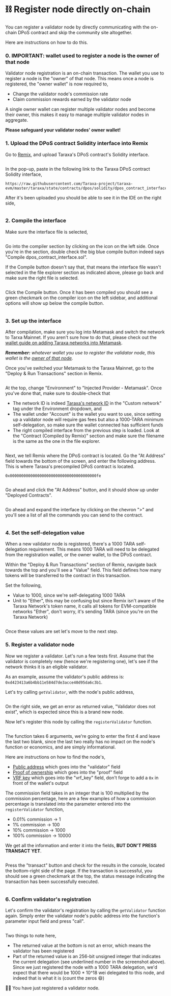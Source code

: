 # ⛓ Register node directly on-chain

You can register a validator node by directly communicating with the on-chain DPoS contract and skip the community site altogether.&#x20;

Here are instructions on how to do this.&#x20;



### 0.  IMPORTANT: wallet used to register a node is the owner of that node

Validator node registration is an on-chain transaction. The wallet you use to register a node is the "owner" of that node. This means once a node is registered, the "owner wallet" is now required to,&#x20;

* Change the validator node's commission rate
* Claim commission rewards earned by the validator node

A single owner wallet can register multiple validator nodes and become their owner, this makes it easy to manage multiple validator nodes in aggregate.&#x20;

**Please safeguard your validator nodes' owner wallet!**&#x20;



### 1.  Upload the DPoS contract Solidity interface into Remix

Go to [Remix](https://remix.ethereum.org/), and upload Taraxa's DPoS contract's Solidity interface.&#x20;

<figure><img src="../.gitbook/assets/image (13) (2) (1).png" alt=""><figcaption></figcaption></figure>

In the pop-up, paste in the following link to the Taraxa DPoS contract Solidity interface,&#x20;

```
https://raw.githubusercontent.com/Taraxa-project/taraxa-evm/master/taraxa/state/contracts/dpos/solidity/dpos_contract_interface.sol
```

After it's been uploaded you should be able to see it in the IDE on the right side,&#x20;

<figure><img src="../.gitbook/assets/image (5) (1).png" alt=""><figcaption></figcaption></figure>

### 2.  Compile the interface&#x20;

Make sure the interface file is selected,&#x20;

<figure><img src="../.gitbook/assets/image (29).png" alt=""><figcaption></figcaption></figure>

Go into the compiler section by clicking on the icon on the left side. Once you're in the section, double check the big blue compile button indeed says "Compile dpos\_contract\_interface.sol".&#x20;

If the Compile button doesn't say that, that means the interface file wasn't selected in the file explorer section as indicated above, please go back and make sure the right file is selected.&#x20;

<figure><img src="../.gitbook/assets/image (25).png" alt=""><figcaption></figcaption></figure>

Click the Compile button. Once it has been compiled you should see a green checkmark on the compiler icon on the left sidebar, and additional options will show up below the compile button.&#x20;

<figure><img src="../.gitbook/assets/image (1) (1).png" alt=""><figcaption></figcaption></figure>

### 3.  Set up the interface&#x20;

After compilation, make sure you log into Metamask and switch the network to Tarxa Mainnet. If you aren't sure how to do that, please check out the [wallet guide on adding Taraxa networks into Metamask](register-node-directly-on-chain.md).&#x20;

_**Remember:** whatever wallet you use to register the validator node, this wallet is the_ [_owner of that node_](register-node-directly-on-chain.md#0.-important-wallet-used-to-register-a-node-is-the-owner-of-that-node)_._&#x20;

Once you've switched your Metamask to the Taraxa Mainnet, go to the "Deploy & Run Transactions" section in Remix.&#x20;

<figure><img src="../.gitbook/assets/image (22).png" alt=""><figcaption></figcaption></figure>

At the top, change "Environment" to "Injected Provider - Metamask". Once you've done that, make sure to double-check that&#x20;

* The network ID is indeed [Taraxa's network ID](../wallet/taraxas-network-connection-details.md) in the "Custom network" tag  under the Environment dropdown, and&#x20;
* The wallet under "Account" is the wallet you want to use, since setting up a validator node will require gas fees but also a 1000-TARA minimum self-delegation, so make sure the wallet connected has sufficient funds
* The right compiled interface from the previous step is loaded. Look at the "Contract (Compiled by Remix)" section and make sure the filename is the same as the one in the file explorer.&#x20;

<figure><img src="../.gitbook/assets/image (18).png" alt=""><figcaption></figcaption></figure>

Next, we tell Remix where the DPoS contract is located. Go the "At Address" field towards the bottom of the screen, and enter the following address. This is where Taraxa's precompiled DPoS contract is located.&#x20;

```
0x00000000000000000000000000000000000000fe
```

<figure><img src="../.gitbook/assets/image (3) (1).png" alt=""><figcaption></figcaption></figure>

Go ahead and click the "At Address" button, and it should show up under "Deployed Contracts".&#x20;

<figure><img src="../.gitbook/assets/image (28).png" alt=""><figcaption></figcaption></figure>

Go ahead and expand the interface by clicking on the chevron ">" and you'll see a list of all the commands you can send to the contract.&#x20;

<figure><img src="../.gitbook/assets/image (5) (2) (1) (1).png" alt=""><figcaption></figcaption></figure>

### 4.  Set the self-delegation value&#x20;

When a new validator node is registered, there's a 1000 TARA self-delegation requirement. This means 1000 TARA will need to be delegated from the registration wallet, or the owner wallet, to the DPoS contract.&#x20;

Within the "Deploy & Run Transactions" section of Remix, navigate back towards the top and you'll see a "Value" field. This field defines how many tokens will be transferred to the contract in this transaction.&#x20;

Set the following,&#x20;

* Value to 1000, since we're self-delegating 1000 TARA
* Unit to "Ether", this may be confusing but since Remix isn't aware of the Taraxa Network's token name, it calls all tokens for EVM-compatible networks "Ether", don't worry, it's sending TARA (since you're on the Taraxa Network)

<figure><img src="../.gitbook/assets/image (19) (1).png" alt=""><figcaption></figcaption></figure>

Once these values are set let's move to the next step.&#x20;



### 5.  Register a validator node

Now we register a validator. Let's run a few tests first. Assume that the validator is completely new (hence we're registering one), let's see if the network thinks it is an eligible validator.&#x20;

As an example, assume the validator's public address is:  `0xd423413a6b4bb11e584d7de3acce40d95da6c3b1`.

Let's try calling `getValidator`, with the node's public address,&#x20;

<figure><img src="../.gitbook/assets/image (27).png" alt=""><figcaption></figcaption></figure>

On the right side, we get an error as returned value, "Validator does not exist", which is expected since this is a brand new node.&#x20;

Now let's register this node by calling the `registerValidator` function.&#x20;

<figure><img src="../.gitbook/assets/image (26).png" alt=""><figcaption></figcaption></figure>

The function takes 6 arguments, we're going to enter the first 4 and leave the last two blank, since the last two really has no impact on the node's function or economics, and are simply informational.&#x20;

Here are instructions on how to find the node's,&#x20;

* [Public address](https://docs.taraxa.io/node-setup/node\_address) which goes into the "validator" field
* [Proof of ownership](../node-setup/proof\_owership.md) which goes into the "proof" field
* [VRF key](../node-setup/vrf\_key.md) which goes into the "vrf\_key" field, don't forge to add a `0x` in front of the wallet's output

The commission field takes in an integer that is 100 multiplied by the commission percentage, here are a few examples of how a commission percentage is translated into the parameter entered into the `registerValidator` function,&#x20;

* 0.01% commission -> 1&#x20;
* 1% commission -> 100
* 10% commission -> 1000
* 100% commission -> 10000

We get all the information and enter it into the fields, **BUT DON'T PRESS TRANSACT YET**.&#x20;

<figure><img src="../.gitbook/assets/image (2) (1).png" alt=""><figcaption></figcaption></figure>

Press the "transact" button and check for the results in the console, located the bottom-right side of the page. If the transaction is successful, you should see a green checkmark at the top, the status message indicating the transaction has been successfully executed.&#x20;

<figure><img src="../.gitbook/assets/image (8) (2).png" alt=""><figcaption></figcaption></figure>

### 6.  Confirm validator's registration

Let's confirm the validator's registration by calling the `getValidator` function again. Simply enter the validator node's public address into the function's parameter input field and press "call".&#x20;

<figure><img src="../.gitbook/assets/image (24).png" alt=""><figcaption></figcaption></figure>

Two things to note here,&#x20;

* The returned value at the bottom is not an error, which means the validator has been registered&#x20;
* Part of the returned value is an 256-bit unsigned integer that indicates the current delegation (see underlined number in the screenshot above). Since we just registered the node with a 1000 TARA delegation, we'd expect that there would be 1000 \* 10^18 wei delegated to this node, and indeed that is what it is (count the zeros :smile:)&#x20;

:tada::tada: You have just registered a validator node.&#x20;

